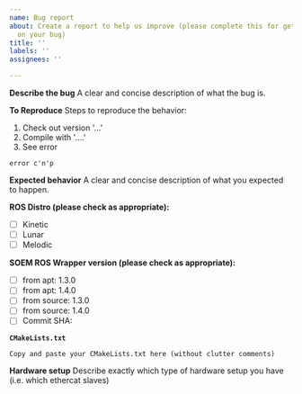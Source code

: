 ```yaml
---
name: Bug report
about: Create a report to help us improve (please complete this for getting feedback
  on your bug)
title: ''
labels: ''
assignees: ''

---
```


**Describe the bug**
A clear and concise description of what the bug is.

**To Reproduce**
Steps to reproduce the behavior:
1. Check out version '...'
2. Compile with '....'
4. See error
```
error c'n'p
```

**Expected behavior**
A clear and concise description of what you expected to happen.

**ROS Distro (please check as appropriate):**
 - [ ] Kinetic
 - [ ] Lunar
 - [ ] Melodic

**SOEM ROS Wrapper version (please check as appropriate):**
 - [ ] from apt: 1.3.0
 - [ ] from apt: 1.4.0
 - [ ] from source: 1.3.0
 - [ ] from source: 1.4.0
 - [ ] Commit SHA:

**`CMakeLists.txt`**
```
Copy and paste your CMakeLists.txt here (without clutter comments)
```

**Hardware setup**
Describe exactly which type of hardware setup you have (i.e. which ethercat slaves)
